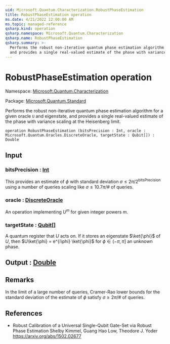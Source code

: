 ```yaml
---
uid: Microsoft.Quantum.Characterization.RobustPhaseEstimation
title: RobustPhaseEstimation operation
ms.date: 4/21/2022 12:00:00 AM
ms.topic: managed-reference
qsharp.kind: operation
qsharp.namespace: Microsoft.Quantum.Characterization
qsharp.name: RobustPhaseEstimation
qsharp.summary: >-
  Performs the robust non-iterative quantum phase estimation algorithm for a given oracle `U` and eigenstate,
  and provides a single real-valued estimate of the phase with variance scaling at the Heisenberg limit.
---
```


# RobustPhaseEstimation operation

Namespace: [Microsoft.Quantum.Characterization](xref:Microsoft.Quantum.Characterization)

Package: [Microsoft.Quantum.Standard](https://nuget.org/packages/Microsoft.Quantum.Standard)


Performs the robust non-iterative quantum phase estimation algorithm for a given oracle `U` and eigenstate,and provides a single real-valued estimate of the phase with variance scaling at the Heisenberg limit.

```qsharp
operation RobustPhaseEstimation (bitsPrecision : Int, oracle : Microsoft.Quantum.Oracles.DiscreteOracle, targetState : Qubit[]) : Double
```


## Input

### bitsPrecision : [Int](xref:microsoft.quantum.qsharp.valueliterals#int-literals)

This provides an estimate of $\phi$ with standard deviation$\sigma \le 2\pi / 2^\text{bitsPrecision}$ using a number of queries scaling like $\sigma \le 10.7 \pi / \text{# of queries}$.


### oracle : [DiscreteOracle](xref:Microsoft.Quantum.Oracles.DiscreteOracle)

An operation implementing $U^m$ for given integer powers $m$.


### targetState : [Qubit](xref:microsoft.quantum.qsharp.valueliterals#qubit-literals)[]

A quantum register that $U$ acts on. If it stores an eigenstate$\ket{\phi}$ of $U$, then $U\ket{\phi} = e^{i\phi} \ket{\phi}$for $\phi\in(-\pi,\pi]$ an unknown phase.



## Output : [Double](xref:microsoft.quantum.qsharp.valueliterals#double-literals)



## Remarks

In the limit of a large number of queries, Cramer-Rao lower boundsfor the standard deviation of the estimate of $\phi$ satisfy$\sigma \ge 2 \pi / \text{# of queries}$.

## References

- Robust Calibration of a Universal Single-Qubit Gate-Set via Robust Phase Estimation  Shelby Kimmel, Guang Hao Low, Theodore J. Yoder  https://arxiv.org/abs/1502.02677